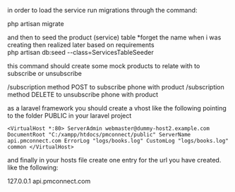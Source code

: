 in order to load the service
run migrations through the command: 

php artisan migrate

and then to seed the product (service) table *forget the name when i was creating then realized later based on requirements  
php artisan db:seed --class=ServicesTableSeeder

this command should create some mock products to relate with to subscribe or unsubscribe


/subscription method POST to subscribe phone with product
/subscription method DELETE to unsubscribe phone with product



as a laravel framework you should create a vhost like the following pointing to the folder PUBLIC in your laravel project 

`<VirtualHost *:80>
    ServerAdmin webmaster@dummy-host2.example.com
    DocumentRoot "C:/xampp/htdocs/pmconnect/public"
    ServerName api.pmconnect.com
    ErrorLog "logs/books.log"
    CustomLog "logs/books.log" common
</VirtualHost>`

and finally in your hosts file create one entry for the url you have created. like the following:

127.0.0.1       api.pmconnect.com
